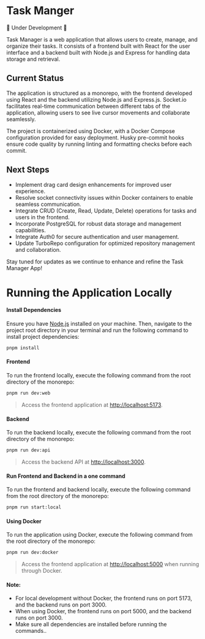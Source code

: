 # Task Manger 
🚧 Under Development 🚧

Task Manager is a web application that allows users to create, manage, and organize their tasks. It consists of a frontend built with React for the user interface and a backend built with Node.js and Express for handling data storage and retrieval.



## Current Status

The application is structured as a monorepo, with the frontend developed using React and the backend utilizing Node.js and Express.js. Socket.io facilitates real-time communication between different tabs of the application, allowing users to see live cursor movements and collaborate seamlessly.

The project is containerized using Docker, with a Docker Compose configuration provided for easy deployment. Husky pre-commit hooks ensure code quality by running linting and formatting checks before each commit.

## Next Steps

-   Implement drag card design enhancements for improved user experience.
-   Resolve socket connectivity issues within Docker containers to enable seamless communication.
-   Integrate CRUD (Create, Read, Update, Delete) operations for tasks and users in the frontend.
-   Incorporate PostgreSQL for robust data storage and management capabilities.
-   Integrate Auth0 for secure authentication and user management.
-   Update TurboRepo configuration for optimized repository management and collaboration.

Stay tuned for updates as we continue to enhance and refine the Task Manager App!



# Running the Application Locally

#### Install Dependencies

 Ensure you have [Node.js](https://nodejs.org/) installed on your machine. Then, navigate to the project root directory in your terminal and run the following command to install project dependencies:
```bash
pnpm install
```

#### Frontend

To run the frontend locally, execute the following command from the root directory of the monorepo:

```bash
pnpm run dev:web
```

>Access the frontend application at [http://localhost:5173](http://localhost:5173).

#### Backend

To run the backend locally, execute the following command from the root directory of the monorepo:

```bash
pnpm run dev:api
```

>Access the backend API at [http://localhost:3000](http://localhost:3000).

#### Run Frontend and Backend in a one command 

To run the frontend and backend locally, execute the following command from the root directory of the monorepo:

```bash
pnpm run start:local
```

#### Using Docker

To run the application using Docker, execute the following command from the root directory of the monorepo:

```bash
pnpm run dev:docker
```

>Access the frontend application at [http://localhost:5000](http://localhost:5000) when running through Docker.

#### Note:

- For local development without Docker, the frontend runs on port 5173, and the backend runs on port 3000.
- When using Docker, the frontend runs on port 5000, and the backend runs on port 3000.
- Make sure all dependencies are installed before running the commands..
